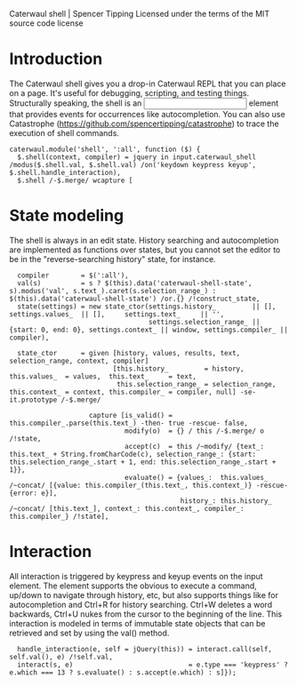 Caterwaul shell | Spencer Tipping
Licensed under the terms of the MIT source code license

# Introduction

The Caterwaul shell gives you a drop-in Caterwaul REPL that you can place on a page. It's useful for debugging, scripting, and testing things. Structurally speaking, the shell is an <input> element that
provides events for occurrences like autocompletion. You can also use Catastrophe (https://github.com/spencertipping/catastrophe) to trace the execution of shell commands.

    caterwaul.module('shell', ':all', function ($) {
      $.shell(context, compiler) = jquery in input.caterwaul_shell /modus($.shell.val, $.shell.val) /on('keydown keypress keyup', $.shell.handle_interaction),
      $.shell /-$.merge/ wcapture [

# State modeling

The shell is always in an edit state. History searching and autocompletion are implemented as functions over states, but you cannot set the editor to be in the "reverse-searching history" state, for
instance.

      compiler        = $(':all'),
      val(s)          = s ? $(this).data('caterwaul-shell-state', s).modus('val', s.text_).caret(s.selection_range_) : $(this).data('caterwaul-shell-state') /or.{} /!construct_state,
      state(settings) = new state_ctor(settings.history_         || [],                 settings.values_  || [],     settings.text_     || '',
                                       settings.selection_range_ || {start: 0, end: 0}, settings.context_ || window, settings.compiler_ || compiler),

      state_ctor      = given [history, values, results, text, selection_range, context, compiler]
                              [this.history_         = history,         this.values_  = values,  this.text_     = text,
                               this.selection_range_ = selection_range, this.context_ = context, this.compiler_ = compiler, null] -se- it.prototype /-$.merge/

                        capture [is_valid() = this.compiler_.parse(this.text_) -then- true -rescue- false,
                                 modify(o)  = {} / this /-$.merge/ o /!state,
                                 accept(c)  = this /~modify/ {text_: this.text_ + String.fromCharCode(c), selection_range_: {start: this.selection_range_.start + 1, end: this.selection_range_.start + 1}},
                                 evaluate() = {values_:  this.values_  /~concat/ [{value: this.compiler_(this.text_, this.context_)} -rescue- {error: e}],
                                               history_: this.history_ /~concat/ [this.text_], context_: this.context_, compiler_: this.compiler_} /!state],

# Interaction

All interaction is triggered by keypress and keyup events on the input element. The element supports the obvious <enter> to execute a command, up/down to navigate through history, etc, but also supports
things like <tab> for autocompletion and Ctrl+R for history searching. Ctrl+W deletes a word backwards, Ctrl+U nukes from the cursor to the beginning of the line. This interaction is modeled in terms of
immutable state objects that can be retrieved and set by using the val() method.

      handle_interaction(e, self = jQuery(this)) = interact.call(self, self.val(), e) /!self.val,
      interact(s, e)                             = e.type === 'keypress' ? e.which === 13 ? s.evaluate() : s.accept(e.which) : s]});
